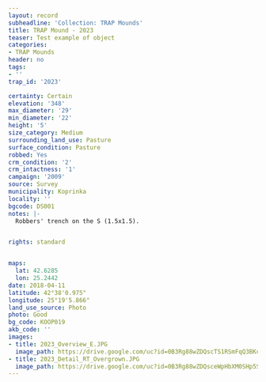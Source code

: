 ```yaml
---
layout: record
subheadline: 'Collection: TRAP Mounds'
title: TRAP Mound - 2023
teaser: Test example of object
categories:
- TRAP Mounds
header: no
tags:
- ''
trap_id: '2023'

certainty: Certain
elevation: '348'
max_diameter: '29'
min_diameter: '22'
height: '5'
size_category: Medium
surrounding_land_use: Pasture
surface_condition: Pasture
robbed: Yes
crm_condition: '2'
crm_intactness: '1'
campaign: '2009'
source: Survey
municipality: Koprinka
locality: ''
bgcode: DS001
notes: |-
  Robbers' trench on the S (1.5x1.5).


rights: standard


maps:
  lat: 42.6285
  lon: 25.2442
date: 2018-04-11
latitude: 42°38'0.975"
longitude: 25°19'5.866"
land_use_source: Photo
photo: Good
bg_code: KOOP019
akb_code: ''
images:
- title: 2023_Overview_E.JPG
  image_path: https://drive.google.com/uc?id=0B3Rg88wZDQscTS1RSmFqQ3BKc0k
- title: 2023_Detail_RT_Overgrown.JPG
  image_path: https://drive.google.com/uc?id=0B3Rg88wZDQsceWpHbXM0SHp5Sm8
---
```

